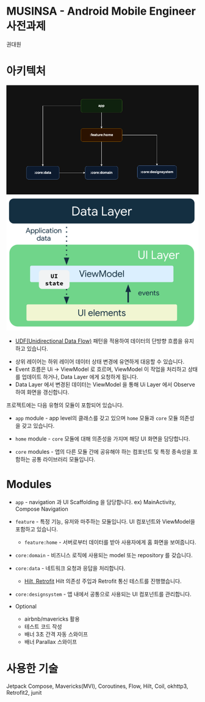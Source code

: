 # MUSINSA - Android Mobile Engineer 사전과제
권대원

# 아키텍처
![img.png](project_dependency_structure.png)
![img_udf.png](mad-arch-ui-udf.png)

* [UDF(Unidirectional Data Flow)](https://developer.android.com/topic/architecture/ui-layer?hl=ko#udf) 패턴을 적용하여 데이터의 단방향 흐름을 유지하고 있습니다.
- 상위 레이어는 하위 레이어 데이터 상태 변경에 유연하게 대응할 수 있습니다.
- Event 흐름은 Ui -> ViewModel 로 흐르며, ViewModel 이 작업을 처리하고 상태를 업데이트 하거나, Data Layer 에게 요청하게 됩니다.
- Data Layer 에서 변경된 데이터는 ViewModel 을 통해 Ui Layer 에서 Observe 하여 화면을 갱신합니다.

프로젝트에는 다음 유형의 모듈이 포함되어 있습니다.

* `app` module - app level의 클래스를 갖고 있으며 `home` 모듈과 `core` 모듈 의존성을 갖고 있습니다.

* `home` module - `core` 모듈에 대해 의존성을 가지며 해당 UI 화면을 담당합니다.

* `core` modules - 앱의 다른 모듈 간에 공유해야 하는 컴포넌트 및 특정 종속성을 포함하는 공통 라이브러리 모듈입니다.

# Modules

* `app` - navigation 과 UI Scaffolding 을 담당합니다. ex) MainActivity, Compose Navigation
* `feature` - 특정 기능, 유저와 마주하는 모듈입니다. UI 컴포넌트와 ViewModel을 포함하고 있습니다.
    * `feature:home` - 서버로부터 데이터를 받아 사용자에게 홈 화면을 보여줍니다.
* `core:domain` - 비즈니스 로직에 사용되는 model 또는 repository 를 갖습니다.
* `core:data` - 네트워크 요청과 응답을 처리합니다.
  - [Hilt, Retrofit](/core/data/src/androidTest/java/com/musinsa/mobile/data/DataSourceTest.kt) Hilt 의존성 주입과 Retrofit 통신 테스트를 진행했습니다.
* `core:designsystem` - 앱 내에서 공통으로 사용되는 UI 컴포넌트를 관리합니다.

* Optional
  * airbnb/mavericks 활용
  * 테스트 코드 작성
  * 배너 3초 간격 자동 스와이프
  * 배너 Parallax 스와이프

# 사용한 기술
Jetpack Compose, Mavericks(MVI), Coroutines, Flow, Hilt, Coil, okhttp3, Retrofit2, junit
